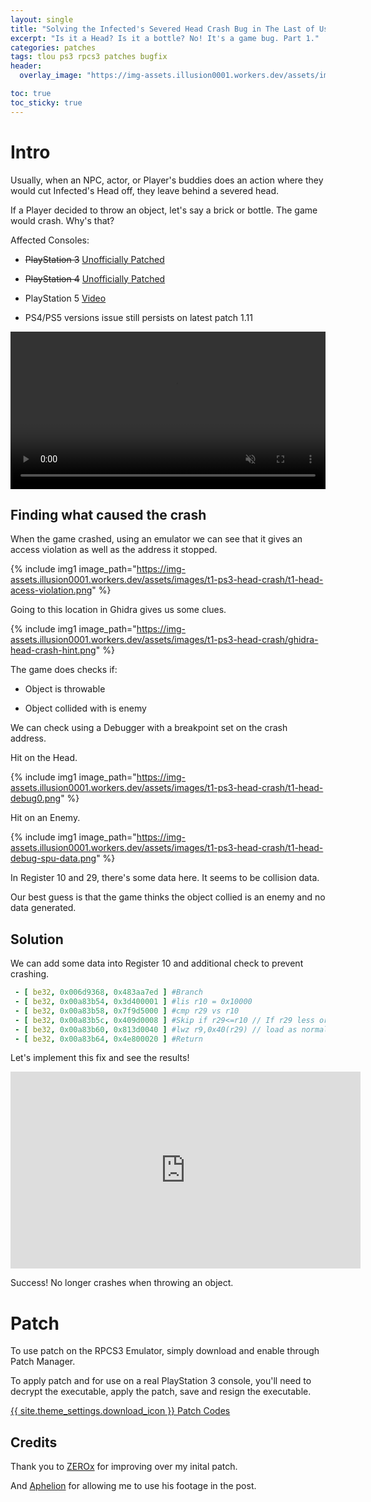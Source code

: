 ```yaml
---
layout: single
title: "Solving the Infected's Severed Head Crash Bug in The Last of Us (PlayStation 3)"
excerpt: "Is it a Head? Is it a bottle? No! It's a game bug. Part 1."
categories: patches
tags: tlou ps3 rpcs3 patches bugfix
header:
  overlay_image: "https://img-assets.illusion0001.workers.dev/assets/images/t1r-ps4-head-crash/t1r-head-banner.png"

toc: true
toc_sticky: true
---
```


# Intro

Usually, when an NPC, actor, or Player's buddies does an action where they would cut Infected's Head off, they leave behind a severed head. 

If a Player decided to throw an object, let's say a brick or bottle. The game would crash. Why's that?

Affected Consoles:

- ~~PlayStation 3~~ [Unofficially Patched](/patches/2021/02/15/t1-head-crash-bug-fix/)

- ~~PlayStation 4~~ [Unofficially Patched](/patches/2021/02/16/t1r-head-crash-bug-fix/)

- PlayStation 5 [Video](https://youtu.be/HQ7oOmx4mmg?t=127)

- PS4/PS5 versions issue still persists on latest patch 1.11

<div align="center">
<video width="100%" controls autoplay muted >
  <source src="https://img-assets.illusion0001.workers.dev/assets/images/t1-ps3-head-crash/t1-head-crash-before.mp4" type="video/mp4">
</video>
</div>

## Finding what caused the crash

When the game crashed, using an emulator we can see that it gives an access violation as well as the address it stopped.

{% include img1 image_path="https://img-assets.illusion0001.workers.dev/assets/images/t1-ps3-head-crash/t1-head-acess-violation.png" %}

Going to this location in Ghidra gives us some clues.

{% include img1 image_path="https://img-assets.illusion0001.workers.dev/assets/images/t1-ps3-head-crash/ghidra-head-crash-hint.png" %}

The game does checks if: 

- Object is throwable

- Object collided with is enemy

We can check using a Debugger with a breakpoint set on the crash address.

Hit on the Head.

{% include img1 image_path="https://img-assets.illusion0001.workers.dev/assets/images/t1-ps3-head-crash/t1-head-debug0.png" %}

Hit on an Enemy.

{% include img1 image_path="https://img-assets.illusion0001.workers.dev/assets/images/t1-ps3-head-crash/t1-head-debug-spu-data.png" %}

In Register 10 and 29, there's some data here. It seems to be collision data.

Our best guess is that the game thinks the object collied is an enemy and no data generated.

## Solution

We can add some data into Register 10 and additional check to prevent crashing.

```yml
 - [ be32, 0x006d9368, 0x483aa7ed ] #Branch
 - [ be32, 0x00a83b54, 0x3d400001 ] #lis r10 = 0x10000
 - [ be32, 0x00a83b58, 0x7f9d5000 ] #cmp r29 vs r10
 - [ be32, 0x00a83b5c, 0x409d0008 ] #Skip if r29<=r10 // If r29 less or equal to r10 then do nothing
 - [ be32, 0x00a83b60, 0x813d0040 ] #lwz r9,0x40(r29) // load as normal
 - [ be32, 0x00a83b64, 0x4e800020 ] #Return
```

Let's implement this fix and see the results!

<div align="center" class="responsive-video-container">
<iframe width="560" height="315" src="https://www.youtube.com/embed/yDHUPHUYr1w?start=17" frameborder="0" allow="accelerometer; autoplay; clipboard-write; encrypted-media; gyroscope; picture-in-picture" allowfullscreen></iframe>
</div>

Success! No longer crashes when throwing an object.

# Patch

To use patch on the RPCS3 Emulator, simply download and enable through Patch Manager.

To apply patch and for use on a real PlayStation 3 console, you'll need to decrypt the executable, apply the patch, save and resign the executable.

<a href="https://github.com/illusion0001/illusion0001.github.io/blob/main/_patches/tlou1.md#infecteds-severed-head-crash-bug-fix" class="button" role="button">{{ site.theme_settings.download_icon }} Patch Codes</a>

## Credits

Thank you to [ZEROx](https://www.youtube.com/user/ZEROx2085) for improving over my inital patch.

And [Aphelion](https://www.youtube.com/c/AphelionGamingTV/) for allowing me to use his footage in the post.
